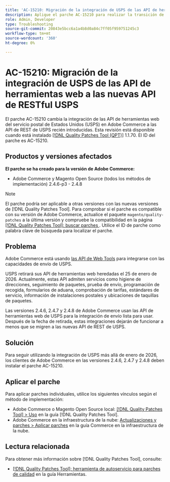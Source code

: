 ```yaml
---
title: 'AC-15210: Migración de la integración de USPS de las API de herramientas web a las nuevas API de RESTful USPS'
description: Aplique el parche AC-15210 para realizar la transición de la integración de las API de herramientas web de USPS existente en Adobe Commerce a las API de REST de USPS recién introducidas.
role: Admin, Developer
type: Troubleshooting
source-git-commit: 20843e5bcc6a1a4b8d0a84c7ff05f959751245c3
workflow-type: tm+mt
source-wordcount: '360'
ht-degree: 0%

---
```



# AC-15210: Migración de la integración de USPS de las API de herramientas web a las nuevas API de RESTful USPS

El parche AC-15210 cambia la integración de las API de herramientas web del servicio postal de Estados Unidos (USPS) en Adobe Commerce a las API de REST de USPS recién introducidas. Esta revisión está disponible cuando está instalado [[!DNL Quality Patches Tool (QPT)]](/help/tools/quality-patches-tool/quality-patches-tool-to-self-serve-quality-patches.md) 1.1.70. El ID del parche es AC-15210.

## Productos y versiones afectados

**El parche se ha creado para la versión de Adobe Commerce:**

* Adobe Commerce y Magento Open Source (todos los métodos de implementación) 2.4.6-p3 - 2.4.8

>[!NOTE]
>
>El parche podría ser aplicable a otras versiones con las nuevas versiones de [!DNL Quality Patches Tool]. Para comprobar si el parche es compatible con su versión de Adobe Commerce, actualice el paquete `magento/quality-patches` a la última versión y compruebe la compatibilidad en la página [[!DNL Quality Patches Tool]: buscar parches &#x200B;](https://experienceleague.adobe.com/tools/commerce-quality-patches/index.html). Utilice el ID de parche como palabra clave de búsqueda para localizar el parche.

## Problema

Adobe Commerce está usando [las API de Web Tools](https://www.usps.com/business/web-tools-apis/#developers) para integrarse con las capacidades de envío de USPS.

USPS retirará sus API de herramientas web heredadas el 25 de enero de 2026. Actualmente, estas API admiten servicios como higiene de direcciones, seguimiento de paquetes, prueba de envío, programación de recogida, formularios de aduana, comprobación de tarifas, estándares de servicio, información de instalaciones postales y ubicaciones de taquillas de paquetes.

Las versiones 2.4.6, 2.4.7 y 2.4.8 de Adobe Commerce usan las API de herramientas web de USPS para la integración de envío lista para usar. Después de la fecha de retirada, estas integraciones dejarán de funcionar a menos que se migren a las nuevas API de REST de USPS.

## Solución

Para seguir utilizando la integración de USPS más allá de enero de 2026, los clientes de Adobe Commerce en las versiones 2.4.6, 2.4.7 y 2.4.8 deben instalar el parche AC-15210.

## Aplicar el parche

Para aplicar parches individuales, utilice los siguientes vínculos según el método de implementación:

* Adobe Commerce o Magento Open Source local: [[!DNL Quality Patches Tool] > Uso](/help/tools/quality-patches-tool/usage.md) en la guía [!DNL Quality Patches Tool].
* Adobe Commerce en la infraestructura de la nube: [Actualizaciones y parches > Aplicar parches](https://experienceleague.adobe.com/docs/commerce-cloud-service/user-guide/develop/upgrade/apply-patches.html) en la guía Commerce en la infraestructura de la nube.

## Lectura relacionada

Para obtener más información sobre [!DNL Quality Patches Tool], consulte:

* [[!DNL Quality Patches Tool]: herramienta de autoservicio para parches de calidad](/help/tools/quality-patches-tool/quality-patches-tool-to-self-serve-quality-patches.md) en la guía Herramientas.